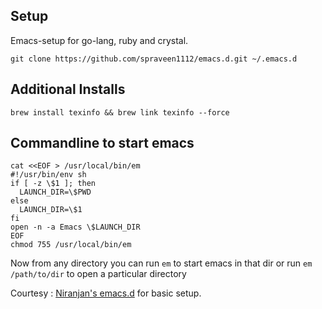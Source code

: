 ## Setup

Emacs-setup for go-lang, ruby and crystal.

`git clone https://github.com/spraveen1112/emacs.d.git ~/.emacs.d`

## Additional Installs

`brew install texinfo && brew link texinfo --force`

## Commandline to start emacs

```
cat <<EOF > /usr/local/bin/em
#!/usr/bin/env sh
if [ -z \$1 ]; then
  LAUNCH_DIR=\$PWD
else
  LAUNCH_DIR=\$1
fi
open -n -a Emacs \$LAUNCH_DIR
EOF
chmod 755 /usr/local/bin/em
```

Now from any directory you can run `em` to start emacs in that dir or run `em /path/to/dir` to open a particular directory

Courtesy : [Niranjan's emacs.d](https://github.com/achamian) for basic setup.